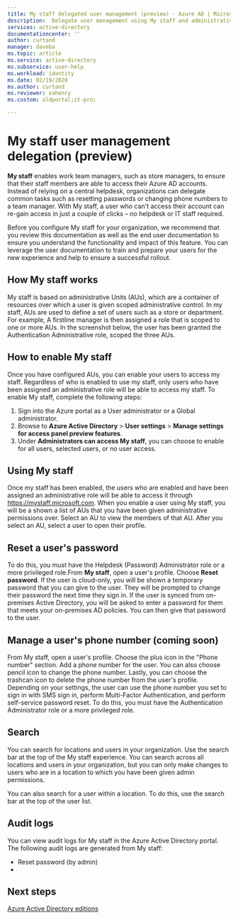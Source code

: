 ```yaml
---
title: My staff delegated user management (preview) - Azure AD | Microsoft Docs
description:  Delegate user management using My staff and administrative units
services: active-directory
documentationcenter: ''
author: curtand
manager: daveba
ms.topic: article
ms.service: active-directory
ms.subservice: user-help
ms.workload: identity
ms.date: 02/19/2020
ms.author: curtand
ms.reviewer: sahenry
ms.custom: oldportal;it-pro;

---
```

# My staff user management delegation (preview)

**My staff** enables work team managers, such as store managers, to ensure that their staff members are able to access their Azure AD accounts. Instead of relying on a central helpdesk, organizations can delegate common tasks such as resetting passwords or changing phone numbers to a team manager. With My staff, a user who can't access their account can re-gain access in just a couple of clicks – no helpdesk or IT staff required.

Before you configure My staff for your organization, we recommend that you review this documentation as well as the end user documentation <to do: add a link> to ensure you understand the functionality and impact of this feature. You can leverage the user documentation to train and prepare your users for the new experience and help to ensure a successful rollout.

## How My staff works

My staff is based on administrative Units (AUs), which are a container of resources over which a user is given scoped administrative control. In my staff, AUs are used to define a set of users such as a store or department. For example, A firstline manager is then assigned a role that is scoped to one or more AUs. In the screenshot below, the user has been granted the Authentication Administrative role, scoped the three AUs.

<to do: add a screenshot>

## How to enable My staff

Once you have configured AUs, you can enable your users to access my staff. Regardless of who is enabled to use my staff, only users who have been assigned an administrative role will be able to access my staff. To enable My staff, complete the following steps:

1. Sign into the Azure portal as a User administrator or a Global administrator.
2. Browse to **Azure Active Directory** > **User settings** > **Manage settings for access panel preview features**.
3. Under **Administrators can access My staff**, you can choose to enable for all users, selected users, or no user access.

## Using My staff

Once my staff has been enabled, the users who are enabled and have been assigned an administrative role will be able to access it through https://mystaff.microsoft.com. When you enable a user using My staff, you will be a shown a list of AUs that you have been given administrative permissions over. Select an AU to view the members of that AU. After  you select an AU, select a user to open their profile.

## Reset a user's password

To do this, you must have the Helpdesk (Password) Administrator role or a more privileged role.From **My staff**, open a user's profile. Choose **Reset password**. If the user is cloud-only, you will be shown a temporary password that you can give to the user. They will be prompted to change their password the next time they sign in. If the user is synced from on-premises Active Directory, you will be asked to enter a password for them that meets your on-premises AD policies. You can then give that password to the user.

## Manage a user's phone number (coming soon)

From My staff, open a user's profile. Choose the plus icon in the "Phone number" section. Add a phone number for the user. You can also choose pencil icon to change the phone number. Lastly, you can choose the trashcan icon to delete the phone number from the user's profile. 
Depending on your settings, the user can use the phone number you set to sign in with SMS sign in, perform Multi-Factor Authentication, and perform self-service password reset.
To do this, you must have the Authentication Administrator role or a more privileged role. 

## Search

You can search for locations and users in your organization. Use the search bar at the top of the My staff experience. You can search across all locations and users in your organization, but you can only make changes to users who are in a location to which you have been given admin permissions. 
 
You can also search for a user within a location. To do this, use the search bar at the top of the user list.

## Audit logs

You can view audit logs for My staff in the Azure Active Directory portal. The following audit logs are generated from My staff:
-    Reset password (by admin)
-    



## Next steps

[Azure Active Directory editions](../fundamentals/active-directory-whatis.md)
